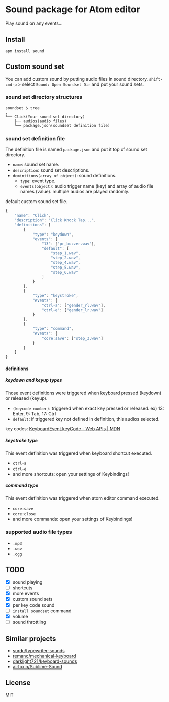 # Sound package for Atom editor

Play sound on any events...

## Install

`apm install sound`

## Custom sound set

You can add custom sound by putting audio files in sound directory.
`shift-cmd-p` > select `Sound: Open Soundset Dir` and put your sound sets.

### sound set directory structures

```
soundset $ tree
.
└── Click(Your sound set directory)
    ├── audios(audio files)
    └── package.json(soundset definition file)
```

### sound set definition file

The definition file is named `package.json` and put it top of sound set directory.

+ `name`: sound set name.
+ `description`: sound set descriptions.
+ `deminitions(array of object)`: sound definitions.
  + `type`: event type.
  + `events(object)`: audio trigger name (key) and array of audio file names (value). multiple audios are played randomly.

default custom sound set file.
```js
{
    "name": "Click",
    "description": "Click Knock Tap...",
    "definitions": [
        {
            "type": "keydown",
            "events": {
                "13": ["pr_buzzer.wav"],
                "default": [
                    "step_1.wav",
                    "step_2.wav",
                    "step_4.wav",
                    "step_5.wav",
                    "step_6.wav"
                ]
            }
        },
        {
            "type": "keystroke",
            "events": {
                "ctrl-a": ["gender_rl.wav"],
                "ctrl-e": ["gender_lr.wav"]
            }
        },
        {
            "type": "command",
            "events": {
                "core:save": ["step_3.wav"]
            }
        }
    ]
}
```

#### definitions

##### keydown and keyup types

Those event definitions were triggered when keyboard pressed (keydown) or released (keyup).

+ `(keycode number)`: triggered when exact key pressed or released. ex) 13: Enter, 9: Tab, 17: Ctrl
+ `default`: if triggered key not defined in definition, this audios selected.

key codes: [KeyboardEvent.keyCode - Web APIs | MDN](https://developer.mozilla.org/en-US/docs/Web/API/KeyboardEvent/keyCode)

##### keystroke type

This event definition was triggered when keyboard shortcut executed.

+ `ctrl-a`
+ `ctrl-e`
+ and more shortcuts: open your settings of Keybindings!

##### command type

This event definition was triggered when atom editor command executed.

+ `core:save`
+ `core:close`
+ and more commands: open your settings of Keybindings!

### supported audio file types

+ `.mp3`
+ `.wav`
+ `.ogg`

## TODO

+ [x] sound playing
+ [ ] shortcuts
+ [x] more events
+ [x] custom sound sets
+ [x] per key code sound
+ [ ] `install soundset` command
+ [x] volume
+ [ ] sound throttling

## Similar projects

+ [surdu/typewriter-sounds](https://github.com/surdu/typewriter-sounds)
+ [remanc/mechanical-keyboard](https://github.com/remanc/mechanical-keyboard)
+ [darklight721/keyboard-sounds](https://github.com/darklight721/keyboard-sounds)
+ [airtoxin/Sublime-Sound](https://github.com/airtoxin/Sublime-Sound)

## License

MIT
